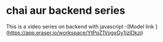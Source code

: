 # chai aur backend series

This is a video series on backend with javascript
-[Model link ] (https://app.eraser.io/workspace/YtPqZ1VogxGy1jzIDkzj)
